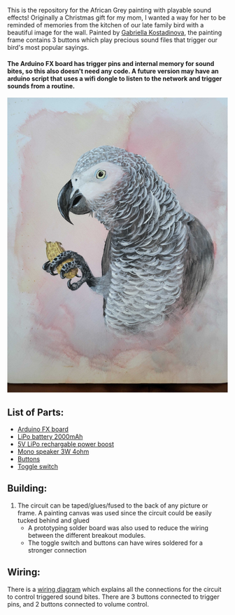 This is the repository for the African Grey painting with playable sound effects! Originally a Christmas gift for my mom, I wanted a way for her to be reminded of memories from the kitchen of our late family bird with a beautiful image for the wall. Painted by [Gabriella Kostadinova](https://www.gabrielakostadinova.com/), the painting frame contains 3 buttons which play precious sound files that trigger our bird's most popular sayings.

#### The Arduino FX board has trigger pins and internal memory for sound bites, so this also doesn't need any code. A future version may have an arduino script that uses a wifi dongle to listen to the network and trigger sounds from a routine.  

![](https://github.com/Jshulgach/SoundFX-Painting/blob/main/resources/20221225_134808.jpg)

## List of Parts:
<a name="parts"/>

   + [Arduino FX board](https://www.adafruit.com/product/2341)
   + [LiPo battery 2000mAh](https://www.adafruit.com/product/2011)
   + [5V LiPo rechargable power boost](https://www.adafruit.com/product/2465)
   + [Mono speaker 3W 4ohm](https://www.adafruit.com/product/3351)
   + [Buttons](https://www.adafruit.com/product/367)
   + [Toggle switch](https://www.amazon.com/Nilight-90013L-Toggle-Control-Warranty/dp/B07T1JG6BD/ref=sr_1_2_sspa?crid=243ILAD6JQ1RE&keywords=toggle+switch&qid=1672037322&sprefix=toggleswitch%2Caps%2C82&sr=8-2-spons&psc=1&spLa=ZW5jcnlwdGVkUXVhbGlmaWVyPUEyTEUySlMyOEIxUFdCJmVuY3J5cHRlZElkPUEwNTA2NDkwMlZKVUpVS05GVkZaWiZlbmNyeXB0ZWRBZElkPUEwNjcwODE0MVdLQlNVNlRBM0tPTyZ3aWRnZXROYW1lPXNwX2F0ZiZhY3Rpb249Y2xpY2tSZWRpcmVjdCZkb05vdExvZ0NsaWNrPXRydWU=)

## Building:
<a name="building"/>

1. The circuit can be taped/glues/fused to the back of any picture or frame. A painting canvas was used since the circuit could be easily tucked behind and glued 
   + A prototyping solder board was also used to reduce the wiring between the different breakout modules.
   + The toggle switch and buttons can have wires soldered for a stronger connection

## Wiring:
<a name="wiring"/>

There is a [wiring diagram](https://github.com/Jshulgach/SoundFX-Painting/blob/main/resources/Arduino%20Circuit.png) which explains all the connections for the circuit to control triggered sound bites. There are 3 buttons connected to trigger pins, and 2 buttons connected to volume control.




